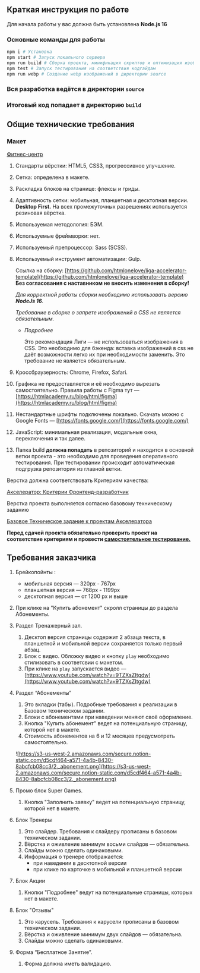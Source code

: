## Краткая инструкция по работе
Для начала работы у вас должна быть установлена **Node.js 16**

### Основные команды для работы
```bash
npm i # Установка
npm start # Запуск локального сервера
npm run build # Сборка проекта, минификация скриптов и оптимизация изображений перед деплоем на прод
npm test # Запуск тестирования на соответствия кодгайдам
npm run webp # Создание webp изображений в директории source
```

### Вся разработка ведётся в директории `source`
### Итоговый код попадает в директорию `build`
## **Общие технические требования**

### Макет

[Фитнес-центр](https://www.figma.com/file/bXwEMWnYsGLMIk8rZIbBoh/%D0%A4%D0%B8%D1%82%D0%BD%D0%B5%D1%81-%D1%86%D0%B5%D0%BD%D1%82%D1%80?node-id=0%3A1&t=RzdMiX3ixExtQVrp-0)

1. Стандарты вёрстки: HTML5, CSS3, прогрессивное улучшение.
2. Сетка: определена в макете.
3. Раскладка блоков на странице: флексы и гриды.
4. Адаптивность сетки: мобильная, планшетная и десктопная версии. **Desktop First.** На всех промежуточных разрешениях используется резиновая вёрстка.
5. Используемая методология: БЭМ.
6. Используемые фреймворки: нет.
7. Используемый препроцессор: Sass (SCSS).
8. Используемый инструмент автоматизации: Gulp. 
    
    Ссылка на сборку: [https://github.com/htmlonelove/liga-accelerator-template](https://github.com/htmlonelove/liga-accelerator-template)
    **Без согласования с наставником не вносить изменения в сборку!** 
    
    *Для корректной работы сборки необходимо использовать версию **NodeJs 16**.*
    
    *Требование в сборке о запрете изображений в CSS не является обязательным.*
    
    - *Подробнее*
        
        Это рекомендация Лиги — не использоваться изображения в CSS. 
        Это необходимо для бэкенда: вставка изображений в css не даёт возможности легко их при необходимости заменить. Это требование не является обязательным.
        
9. Кроссбраузерность: Chrome, Firefox, Safari.
10. Графика не предоставляется и её необходимо вырезать самостоятельно. Правила работы с Figmа тут — [https://htmlacademy.ru/blog/html/figma](https://htmlacademy.ru/blog/html/figma)
11. Нестандартные шрифты подключены локально. Скачать можно с Google Fonts — [https://fonts.google.com/](https://fonts.google.com/)
12. JavaScript: минимальная реализация, модальные окна, переключения и так далее.
13. Папка build **должна попадать** в репозиторий и находится в основной ветки проекта - это необходимо для проведения оперативного тестирования. При тестировании происходит автоматическая подгрузка репозитория из главной ветки.

Верстка должна соответствовать Критериям качества:

[Акселератор: Критерии  Фронтенд-разработчик](https://www.notion.so/b9d5253793624e61939b85a04e07d7de)

Верстка проекта выполняется согласно базовому техническому заданию

[Базовое Техническое задание к проектам Акселератора ](https://www.notion.so/ed59b1e3e63c40f994772db37500d0f9) 

**Перед сдачей проекта обязательно проверить проект на соответствие критериям и провести [самостоятельное тестирование.](https://www.notion.so/6ac6d0482eb24d6b91568f2333aef1db)**

## Требования заказчика

1. Брейкопойнты :
    - мобильная версия — 320px - 767px
    - планшетная версия — 768px - 1199px
    - десктопная версия — от 1200 px и выше
    
2. При клике на "Купить абонемент" скролл страницы до раздела Абонементы. 
    
    
3. Раздел Тренажерный зал.
    1. Десктоп версия страницы содержит 2 абзаца текста, в планшетной и мобильной версии сохраняется только первый абзац.
    2. Блок с видео. Обложку видео и кнопку `play` необходимо стилизовать в соответсвии с макетом. 
    3. При клике на `play` запускается видео — [https://www.youtube.com/watch?v=9TZXsZItgdw](https://www.youtube.com/watch?v=9TZXsZItgdw)
    
4. Раздел “Абонементы”
    1. Это вкладки (табы). Подробные требования к реализации в Базовом техническом задании. 
    2. Блоки с абонементами при наведении меняют своё оформление. 
    3. Кнопка "Купить абонемент" ведет на потенциальную страницу, которой нет в макете. 
    4. Стоимость абонементов на 6 и 12 месяцев предусмотреть самостоятельно. 
    
    ![https://s3-us-west-2.amazonaws.com/secure.notion-static.com/d5cdf464-a571-4a4b-8430-8abcfcb08cc3/2._abonement.png](https://s3-us-west-2.amazonaws.com/secure.notion-static.com/d5cdf464-a571-4a4b-8430-8abcfcb08cc3/2._abonement.png)
    

1. Промо блок Super Games.
    1. Кнопка "Заполнить заявку" ведет на потенциальную страницу, которой нет в макете.
    
2. Блок Тренеры
    1. Это слайдер. Требования к слайдеру прописаны в базовом техническом задании. 
    2. Вёрстка и оживление минимум восьми слайдов — обязательна.
    3. Слайды можно сделать одинаковыми. 
    4. Информация о тренере отображается: 
        - при наведении в десктопной версии
        - при клике по карточке в мобильной и планшетной версии
3. Блок Акции
    1. Кнопки "Подробнее" ведут на потенциальные страницы, которых нет в макете.
    
4. Блок "Отзывы"
    1. Это карусель. Требования к карусели прописаны в базовом техническом задании. 
    2. Вёрстка и оживление минимум двух слайдов — обязательна. 
    3. Слайды можно сделать одинаковыми. 
    
5. Форма “Бесплатное Занятие”.
    1. Форма должна иметь валидацию.
